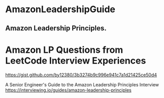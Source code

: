 # AmazonLeadershipGuide
## Amazon Leadership Principles.

# Amazon LP Questions from LeetCode Interview Experiences
https://gist.github.com/by12380/3b3274b9c996e941c7a1d21425ce50d4

A Senior Engineer's Guide to the Amazon Leadership Principles Interview
https://interviewing.io/guides/amazon-leadership-principles
